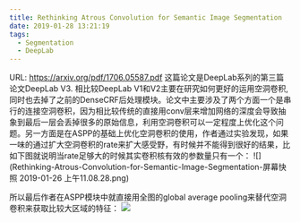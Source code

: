 ```yaml
---
title: Rethinking Atrous Convolution for Semantic Image Segmentation
date: 2019-01-28 13:21:19
tags:
  - Segmentation
  - DeepLab
---
```

URL: https://arxiv.org/pdf/1706.05587.pdf
这篇论文是DeepLab系列的第三篇论文DeepLab V3. 相比较DeepLab V1和V2主要在研究如何更好的运用空洞卷积, 同时也去掉了之前的DenseCRF后处理模块。论文中主要涉及了两个方面一个是串行的连接空洞卷积，因为相比较传统的直接用conv层来增加网络的深度会导致抽象到最后一层会丢掉很多的原始信息，利用空洞卷积可以一定程度上优化这个问题。另一方面是在ASPP的基础上优化空洞卷积的使用，作者通过实验发现，如果一味的通过扩大空洞卷积的rate来扩大感受野，有时候并不能得到很好的结果，比如下图就说明当rate足够大的时候其实卷积核有效的参数量只有一个：
![](Rethinking-Atrous-Convolution-for-Semantic-Image-Segmentation-屏幕快照 2019-01-26 上午11.08.28.png)

所以最后作者在ASPP模块中就直接用全图的global average pooling来替代空洞卷积来获取比较大区域的特征：
![](Rethinking-Atrous-Convolution-for-Semantic-Image-Segmentation-20181221233024.png)
